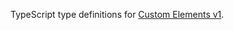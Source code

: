 TypeScript type definitions for [Custom Elements v1](https://developers.google.com/web/fundamentals/getting-started/primers/customelements).

